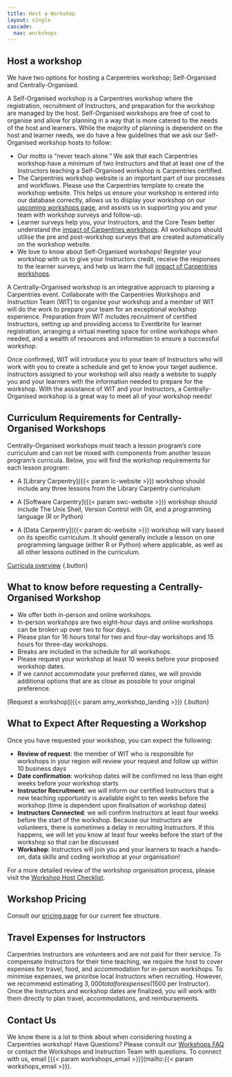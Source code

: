 ```yaml
---
title: Host a Workshop
layout: single
cascade:
  nav: workshops
---
```


## Host a workshop

We have two options for hosting a Carpentries workshop; Self-Organised and Centrally-Organised.

A Self-Organised workshop is a Carpentries workshop where the registration, recruitment of Instructors, and preparation for the workshop are managed by the host. Self-Organised workshops are free of cost to organise and allow for planning in a way that is more catered to the needs of the host and learners. While the majority of planning is dependent on the host and learner needs, we do have a few guidelines that we ask our Self-Organised workshop hosts to follow:
* Our motto is “never teach alone.” We ask that each Carpentries workshop have a minimum of two Instructors and that at least one of the Instructors teaching a Self-Organised workshop is Carpentries certified. 
* The Carpentries workshop website is an important part of our processes and workflows. Please use the Carpentries template to create the workshop website. This helps us ensure your workshop is entered into our database correctly, allows us to display your workshop on our [upcoming workshops page](/workshops/upcoming-workshops), and assists us in supporting you and your team with workshop surveys and follow-up.
* Learner surveys help you, your Instructors, and the Core Team better understand the [impact of Carpentries workshops](/about-us/impact/#other-impact-reports). All workshops should utilise the pre and post-workshop surveys that are created automatically on the workshop website.
* We love to know about Self-Organised workshops! Register your workshop with us to give your Instructors credit, receive the responses to the learner surveys, and help us learn the full [impact of Carpentries workshops](/about-us/impact/#other-impact-reports).

A Centrally-Organised workshop is an integrative approach to planning a Carpentries event. Collaborate with the Carpentries Workshops and Instruction Team (WIT) to organise your workshop and a member of WIT will do the work to prepare your team for an exceptional workshop experience. Preparation from WIT includes recruitment of certified Instructors, setting up and providing access to Eventbrite for learner registration, arranging a virtual meeting space for online workshops when needed, and a wealth of resources and information to ensure a successful workshop. 

Once confirmed, WIT will introduce you to your team of Instructors who will work with you to create a schedule and get to know your target audience. Instructors assigned to your workshop will also ready a website to supply you and your learners with the information needed to prepare for the workshop. With the assistance of WIT and your Instructors, a Centrally-Organised workshop is a great way to meet all of your workshop needs!

## Curriculum Requirements for Centrally-Organised Workshops 

Centrally-Organised workshops must teach a lesson program’s core curriculum and can not be mixed with components from another lesson program’s curricula. Below, you will find the workshop requirements for each lesson program:

* A [Library Carpentry]({{< param lc-website >}}) workshop should include any three lessons from the Library Carpentry curriculum  

* A [Software Carpentry]({{< param swc-website >}}) workshop should include The Unix Shell, Version Control with Git, and a programming language (R or Python)  

* A [Data Carpentry]({{< param dc-website >}}) workshop will vary based on its specific curriculum. It should generally include a lesson on one programming language (either R or Python) where applicable, as well as all other lessons outlined in the curriculum.  

[Curricula overview](/lessons/curriculum-summary)
{.button}

## What to know before requesting a Centrally-Organised Workshop

* We offer both in-person and online workshops.
* In-person workshops are two eight-hour days and online workshops can be broken up over two to four days.
* Please plan for 16 hours total for two and four-day workshops and 15 hours for three-day workshops.
* Breaks are included in the schedule for all workshops.
* Please request your workshop at least 10 weeks before your proposed workshop dates.
* If we cannot accommodate your preferred dates, we will provide additional options that are as close as possible to your original preference.

[Request a workshop]({{< param amy_workshop_landing >}})
{.button}

## What to Expect After Requesting a Workshop

Once you have requested your workshop, you can expect the following:
* **Review of request**: the member of WIT who is responsible for workshops in your region will review your request and follow up within 10 business days 
* **Date confirmation**: workshop dates will be confirmed no less than eight weeks before your workshop starts 
* **Instructor Recruitment**: we will inform our certified Instructors that a new teaching opportunity is available eight to ten weeks before the workshop (time is dependent upon finalisation of workshop dates)
* **Instructors Connected**: we will confirm Instructors at least four weeks before the start of the workshop. Because our Instructors are volunteers, there is sometimes a delay in recruiting Instructors. If this happens, we will let you know at least four weeks before the start of the workshop so that can be discussed
* **Workshop**: Instructors will join you and your learners to teach a hands-on, data skills and coding workshop at your organisation!

For a more detailed review of the workshop organisation process, please visit the [Workshop Host Checklist](https://docs.carpentries.org/topic_folders/hosts_instructors/hosts_instructors_checklist.html#host-checklist).

## Workshop Pricing 

Consult our [pricing page](/support/pricing) for our current fee structure.

## Travel Expenses for Instructors

Carpentries Instructors are volunteers and are not paid for their service. To compensate Instructors for their time teaching, we require the host to cover expenses for travel, food, and accommodation for in-person workshops. To minimise expenses, we prioritse local Instructors when recruiting. However, we recommend estimating $3,000 total for expenses ($1500 per Instructor). Once the Instructors and workshop dates are finalized, you will work with them directly to plan travel, accommodations, and reimbursements. 

## Contact Us
We know there is a lot to think about when considering hosting a Carpentries workshop! Have Questions? Please consult our [Workshops FAQ](/workshops/workshops-faq/) or contact the Workshops and Instruction Team with questions. To connect with us, email [{{< param workshops_email >}}](mailto:{{< param workshops_email >}}).
